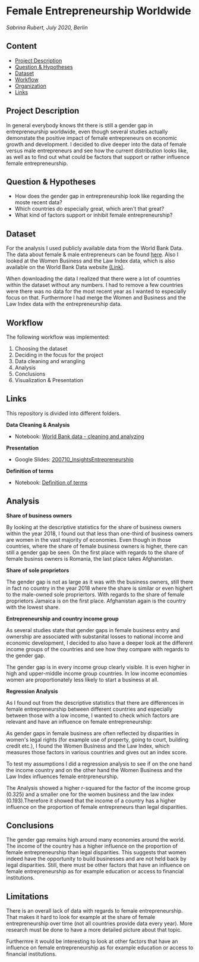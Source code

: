 # Female Entrepreneurship Worldwide

*Sabrina Rubert, July 2020, Berlin*

## Content
* [Project Description](https://github.com/sabrinarubert/femaleEntrepreneurship#project-description)
* [Question & Hypotheses](https://github.com/sabrinarubert/femaleEntrepreneurship#question--hypotheses)
* [Dataset](https://github.com/sabrinarubert/femaleEntrepreneurship#dataset)
* [Workflow](https://github.com/sabrinarubert/femaleEntrepreneurship#workflow)
* [Organization](https://github.com/sabrinarubert/femaleEntrepreneurship#organization)
* [Links](https://github.com/sabrinarubert/femaleEntrepreneurship#links)

## Project Description
In general everybody knows tht there is still a gender gap in entrepreneurship worldwide, even though several studies actually demonstate the positive impact of female entrepreneurs on economic growth and development. I decided to dive deeper into the data of female versus male entrepreneurs and see how the current distribution looks like, as well as to find out what could be factors that support or rather influence female entrepreneurship.

## Question & Hypotheses
* How does the gender gap in entrepreneurship look like regarding the moste recent data?
* Which countries do especially great, which aren't that great?
* What kind of factors support or inhibit female entrepreneurship?

## Dataset
For the analysis I used publicly available data from the World Bank Data. The data about female & male entrepreneurs can be found [here](https://www.doingbusiness.org/en/data/exploretopics/entrepreneurship/gender#1). Also I looked at the Women Business and the Law Index data, which is also available on the World Bank Data website [(Link)](https://wbl.worldbank.org/en/wbl-data).

When downloading the data I realized that there were a lot of countries within the dataset without any numbers. I had to remove a few countries were there was no data for the most recent year as I wanted to especially focus on that. Furthermore I had merge the Women and Business and the Law Index data with the entrepreneurship data.

## Workflow
The following workflow was implemented:

1. Choosing the dataset
2. Deciding in the focus for the project
3. Data cleaning and wrangling
4. Analysis
5. Conclusions
6. Visualization & Presentation

## Links
This repository is divided into different folders.

**Data Cleaning & Analysis**
* Notebook: [World Bank data - cleaning and analyzing](https://github.com/sabrinarubert/femaleEntrepreneurship/blob/master/Analysis/World%20Bank%20data%20-%20cleaning%20and%20analyzing.ipynb)

**Presentation**
* Google Slides: [200710_InsightsEntrepreneurship](https://github.com/sabrinarubert/femaleEntrepreneurship/blob/master/Presentation/200710_InsightsEntrepreneurship.pdf)

**Definition of terms**
* Notebook: [Definition of terms](https://github.com/sabrinarubert/femaleEntrepreneurship/blob/master/Other/Definition%20of%20terms.ipynb)

## Analysis
**Share of business owners**

By looking at the descriptive statistics for the share of business owners within the year 2018, I found out that less than one-third of business owners are women in the vast majority of economies. Even though in those countries, where the share of female business owners is higher, there can still a gender gap be seen. On the first place with regards to the share of female businss owners is Romania, the last place takes Afghanistan.

**Share of sole proprietors**

The gender gap is not as large as it was with the business owners, still there in fact no country in the year 2018 where the share is similar or even highert to the male-owned sole propriertors. With regards to the share of female proprietors Jamaica is on the first place. Afghanistan again is the country with the lowest share. 

**Entrepreneurship and country income group**

As several studies state that gender gaps in female business entry and ownership are associated with substanital losses to national income and economic development, I decided to also have a deeper look at the different income groups of the countries and see how they compare with regards to the gender gap.

The gender gap is in every income group clearly visible. It is even higher in high and upper-middle income group countries. In low income economies women are proportionately less likely to start a business at all.

**Regression Analysis**

As I found out from the descriptive statistics that there are differences in female entrepreneurship between different countries and especially between those with a low income, I wanted to check which factors are relevant and have an influence on female entrepreneurship:

As gender gaps in female business are often reflected by disparities in women's legal rights (for example use of property, going to court, building credit etc.), I found the Women Business and the Law Index, which measures those factors in various countries and gives out an index score.

To test my assumptions I did a regression analysis to see if on the one hand the income country and on the other hand the Women Business and the Law Index influences female entrpreneurship.

The Analysis showed a higher r-squared for the factor of the income group (0.325) and a smaller one for the women business and the law index (0.193).Therefore it showed that the income of a country has a higher influence on the proportion of female entrepreneurs than legal disparities.

## Conclusions
The gender gap remains high around many economies around the world. The income of the country has a higher influence on the proportion of female entrepreneurship than legal disparities. This suggests that women indeed have the opportunity to build businesses and are not held back by legal disparities. Still, there must be other factors that have an influence on female entrepreneurship as for example education or access to financial institutions. 

## Limitations
There is an overall lack of data with regards to female entrepreneurship. That makes it hard to look for example at the share of female entrepreneurship over time (not all countries provide data every year). More research must be done to have a more detailed picture about that topic.

Furthermre it would be interesting to look at other factors that have an influence on female entrepreneurship as for example education or access to financial institutions.

